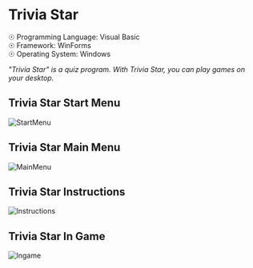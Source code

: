 # Trivia Star

☉ Programming Language: Visual Basic <br>
☉ Framework: WinForms <br>
☉ Operating System: Windows <br>

<i>"Trivia Star" is a quiz program. With Trivia Star, you can play games on your desktop.</i>

## Trivia Star Start Menu

![StartMenu](https://user-images.githubusercontent.com/65850970/127112771-b966e1ca-bfaf-4a54-9cb6-048fa1dd4d92.PNG)

## Trivia Star Main Menu

![MainMenu](https://user-images.githubusercontent.com/65850970/127112798-5e1012db-1de6-4e70-8f35-0d758c43ff8c.PNG)

## Trivia Star Instructions

![Instructions](https://user-images.githubusercontent.com/65850970/127112817-1bd3b699-7080-4ffd-8790-71b35c06061c.PNG)

## Trivia Star In Game

![Ingame](https://user-images.githubusercontent.com/65850970/127112848-140c411c-345c-492c-b3ad-a5c580e1ba86.PNG)
